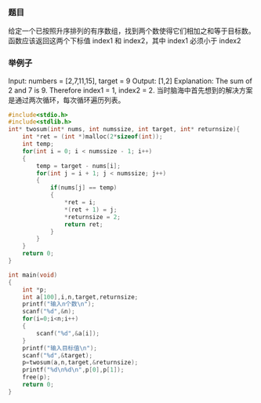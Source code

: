### 题目
给定一个已按照升序排列的有序数组，找到两个数使得它们相加之和等于目标数。函数应该返回这两个下标值 index1 和 index2，其中 index1 必须小于 index2
### 举例子
Input: numbers = [2,7,11,15], target = 9
Output: [1,2]
Explanation: The sum of 2 and 7 is 9. Therefore index1 = 1, index2 = 2.
当时脑海中首先想到的解决方案是通过两次循环，每次循环遍历列表。
~~~ c
#include<stdio.h>
#include<stdlib.h>
int* twosum(int* nums, int numssize, int target, int* returnsize){
    int *ret = (int *)malloc(2*sizeof(int));
    int temp;
    for(int i = 0; i < numssize - 1; i++)
    {
        temp = target - nums[i];
        for(int j = i + 1; j < numssize; j++)
        {
            if(nums[j] == temp)
            {
                *ret = i;
                *(ret + 1) = j;
                *returnsize = 2;
                return ret;
            }
        }
    }
    return 0;
}

int main(void)
{
	int *p;
	int a[100],i,n,target,returnsize;
	printf("输入n个数\n");
	scanf("%d",&n);
	for(i=0;i<n;i++)
	{
		scanf("%d",&a[i]);
	}
	printf("输入目标值\n");
	scanf("%d",&target);
	p=twosum(a,n,target,&returnsize);
	printf("%d\n%d\n",p[0],p[1]);
	free(p);
	return 0;
}
~~~


